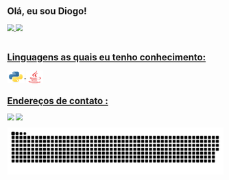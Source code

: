 <h2> Olá, eu sou Diogo! </h2>

 <div>
  <a href="https://github.com/aviladiogo">
  <img height="180em" src="https://github-readme-stats.vercel.app/api?username=aviladiogo&show_icons=true&theme=dark&include_all_commits=true&count_private=true"/>
  <img height="180em" src="https://github-readme-stats.vercel.app/api/top-langs/?username=aviladiogo&layout=compact&langs_count=7&theme=dark"/>
</div>
<div style="display: inline_block"><br>
 
  <h2> Linguagens as quais eu tenho conhecimento: </h2> 
  <img align="center" alt="Rafa-Python" height="30" width="40" src="https://raw.githubusercontent.com/devicons/devicon/master/icons/python/python-original.svg">
  <img align="center" alt="Rafa-Js" height="30" width="40" src="https://raw.githubusercontent.com/devicons/devicon/master/icons/java/java-plain.svg"> 
  
</div>
  
  
<div> 
 <h2> Endereços de contato :</h2> 
  

 <a href = "mailto:aviladiogo30@gmail.com"><img src="https://img.shields.io/badge/-Gmail-%23333?style=for-the-badge&logo=gmail&logoColor=white" target="_blank"></a>
 <a href="https://www.linkedin.com/in/aviladiogo" target="_blank"><img src="https://img.shields.io/badge/-LinkedIn-%230077B5?style=for-the-badge&logo=linkedin&logoColor=white" target="_blank"></a> 
 
  ![Snake animation](https://github.com/aviladiogo/aviladiogo/blob/output/github-contribution-grid-snake.svg)
 
</div>

